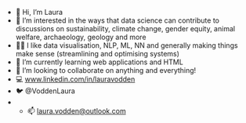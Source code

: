 - 👋 Hi, I’m Laura
- 👀 I’m interested in the ways that data science can contribute to discussions on sustainability, climate change, gender equity, animal welfare, archaeology, geology and more
- 👩‍💻 I like data visualisation, NLP, ML, NN and generally making things make sense (streamlining and optimising systems)
- 🌱 I’m currently learning web applications and HTML
- 💞️ I’m looking to collaborate on anything and everything!
- 💻 www.linkedin.com/in/lauravodden
- 🐦 @VoddenLaura
- - 📫 laura.vodden@outlook.com

<!---
lauravodden/lauravodden is a ✨ special ✨ repository because its `README.md` (this file) appears on your GitHub profile.
You can click the Preview link to take a look at your changes.
--->
